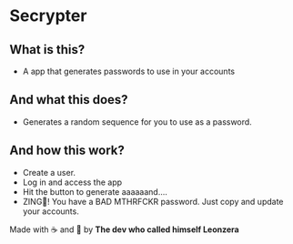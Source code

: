 # Secrypter


## What is this?

- A app that generates passwords to use in your accounts

## And what this does?

- Generates a random sequence for you to use as a password.

## And how this work?

- Create a user.
- Log in and access the app
- Hit the button to generate aaaaaand....
- ZING🎇! You have a BAD MTHRFCKR password. Just copy and update your accounts.







Made with ☕ and 💪 by **The dev who called himself Leonzera**
